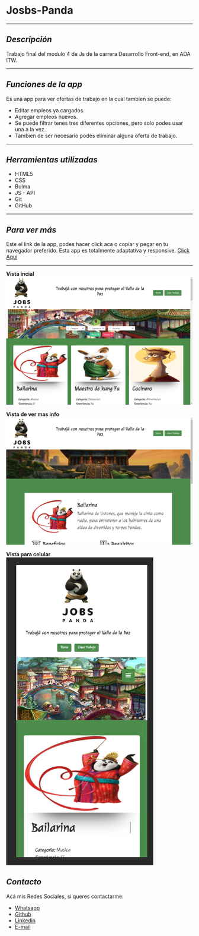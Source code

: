 # Josbs-Panda
***
## _Descripción_
 Trabajo final del modulo 4 de Js de la carrera Desarrollo Front-end, en ADA ITW.
***
## _Funciones de la app_
Es una app para ver ofertas de trabajo en la cual tambien se puede:
* Editar empleos ya cargados.
* Agregar empleos nuevos.
* Se puede filtrar tenes tres diferentes opciones, pero solo podes usar una a la vez.
* Tambien de ser necesario podes eliminar alguna oferta de trabajo.
***
## _Herramientas utilizadas_
* HTML5
* CSS
* Bulma
* JS - API
* Git 
* GitHub
***
## _Para ver más_
Este el link de la app, podes hacer click aca o copiar y pegar en tu navegador preferido.
Esta app es totalmente adaptativa y responsive.
<a href="https://regal-donut-fcffe7.netlify.app/" target="_blank">Click Aquí</a>
***
**Vista incial**
<img src="./assets/cap1.png" alt="balance">

**Vista de ver mas info**
<img src="./assets/cap2.png" alt="balance">

**Vista para celular**
<img src="./assets/cap3.png" alt="balance">

## _Contacto_
Acá mis Redes Sociales, si queres contactarme:
* <a href="http://wa.me/541134277653">Whatsapp</a>
* <a href="http://github.com/betsynohe">Github</a>
* <a href="http://www.linkedin.com/in/betsy-guitian-b36b06242/">Linkedin</a>
* <a href="mailto:betsyguitian@gmail.com">E-mail</a>